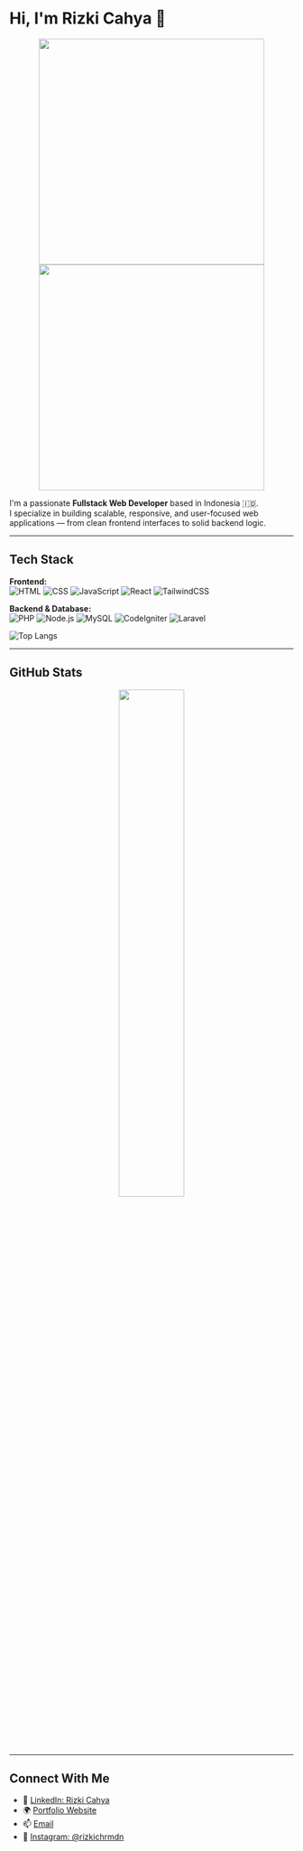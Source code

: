 # Hi, I'm Rizki Cahya 👋

<p align="center">
  <img src="/rizkicahya-ramdani/assets/castorice-1.gif" width="400" />
  <img src="/rizkicahya-ramdani/assets/castorice-2.gif" width="400" />
</p>

I'm a passionate **Fullstack Web Developer** based in Indonesia 🇮🇩.  
I specialize in building scalable, responsive, and user-focused web applications — from clean frontend interfaces to solid backend logic.

---

## Tech Stack

**Frontend:**  
![HTML](https://img.shields.io/badge/HTML5-E34F26?style=flat&logo=html5&logoColor=white)
![CSS](https://img.shields.io/badge/CSS-1572B6?style=flat&logo=css&logoColor=white)
![JavaScript](https://img.shields.io/badge/JavaScript-F7DF1E?style=flat&logo=javascript&logoColor=black)
![React](https://img.shields.io/badge/React-61DAFB?style=flat&logo=react&logoColor=black)
![TailwindCSS](https://img.shields.io/badge/TailwindCSS-38B2AC?style=flat&logo=tailwind-css&logoColor=white)

**Backend & Database:**  
![PHP](https://img.shields.io/badge/PHP-777BB4?style=flat&logo=php&logoColor=white)
![Node.js](https://img.shields.io/badge/Node.js-339933?style=flat&logo=node.js&logoColor=white)
![MySQL](https://img.shields.io/badge/MySQL-4479A1?style=flat&logo=mysql&logoColor=white)
![CodeIgniter](https://img.shields.io/badge/CodeIgniter-DD4814?style=flat&logo=codeigniter&logoColor=white)
![Laravel](https://img.shields.io/badge/Laravel-FF2D20?style=flat&logo=laravel&logoColor=white)


![Top Langs](https://github-readme-stats.vercel.app/api/top-langs/?username=rizkicahya-ramdani&layout=compact&theme=radical)

---

## GitHub Stats

<p align="center">
  <img src="https://github-readme-stats.vercel.app/api?username=rizkicahya-ramdani&show_icons=true&theme=radical" width="48%"/>
</p>

---

## Connect With Me

- 💼 [LinkedIn: Rizki Cahya](https://linkedin.com/in/rizkicahya)
- 🌍 [Portfolio Website](https://rizkicahya.vercel.app)
- 📫 [Email](mailto:rizki.cahya03@gmail.com)
- 📸 [Instagram: @rizkichrmdn](https://instagram.com/rizkichrmdn)
